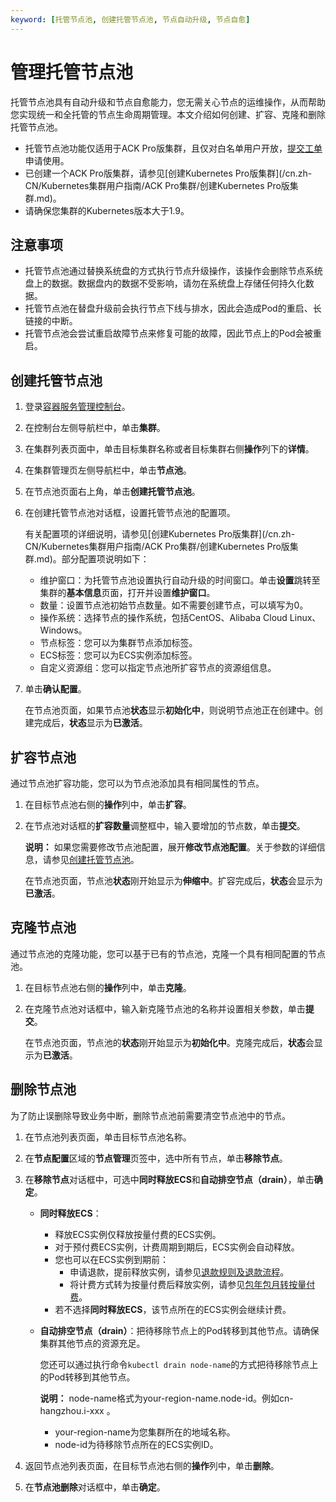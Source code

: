 ```yaml
---
keyword: [托管节点池, 创建托管节点池, 节点自动升级, 节点自愈]
---
```


# 管理托管节点池

托管节点池具有自动升级和节点自愈能力，您无需关心节点的运维操作，从而帮助您实现统一和全托管的节点生命周期管理。本文介绍如何创建、扩容、克隆和删除托管节点池。

-   托管节点池功能仅适用于ACK Pro版集群，且仅对白名单用户开放，[提交工单](https://selfservice.console.aliyun.com/ticket/createIndex)申请使用。
-   已创建一个ACK Pro版集群，请参见[创建Kubernetes Pro版集群](/cn.zh-CN/Kubernetes集群用户指南/ACK Pro集群/创建Kubernetes Pro版集群.md)。
-   请确保您集群的Kubernetes版本大于1.9。

## 注意事项

-   托管节点池通过替换系统盘的方式执行节点升级操作，该操作会删除节点系统盘上的数据。数据盘内的数据不受影响，请勿在系统盘上存储任何持久化数据。
-   托管节点池在替盘升级前会执行节点下线与排水，因此会造成Pod的重启、长链接的中断。
-   托管节点池会尝试重启故障节点来修复可能的故障，因此节点上的Pod会被重启。

## 创建托管节点池

1.  登录[容器服务管理控制台](https://cs.console.aliyun.com)。

2.  在控制台左侧导航栏中，单击**集群**。

3.  在集群列表页面中，单击目标集群名称或者目标集群右侧**操作**列下的**详情**。

4.  在集群管理页左侧导航栏中，单击**节点池**。

5.  在节点池页面右上角，单击**创建托管节点池**。

6.  在创建托管节点池对话框，设置托管节点池的配置项。

    有关配置项的详细说明，请参见[创建Kubernetes Pro版集群](/cn.zh-CN/Kubernetes集群用户指南/ACK Pro集群/创建Kubernetes Pro版集群.md)。部分配置项说明如下：

    -   维护窗口：为托管节点池设置执行自动升级的时间窗口。单击**设置**跳转至集群的**基本信息**页面，打开并设置**维护窗口**。
    -   数量：设置节点池初始节点数量。如不需要创建节点，可以填写为0。
    -   操作系统：选择节点的操作系统，包括CentOS、Alibaba Cloud Linux、Windows。
    -   节点标签：您可以为集群节点添加标签。
    -   ECS标签：您可以为ECS实例添加标签。
    -   自定义资源组：您可以指定节点池所扩容节点的资源组信息。
7.  单击**确认配置**。

    在节点池页面，如果节点池**状态**显示**初始化中**，则说明节点池正在创建中。创建完成后，**状态**显示为**已激活**。


## 扩容节点池

通过节点池扩容功能，您可以为节点池添加具有相同属性的节点。

1.  在目标节点池右侧的**操作**列中，单击**扩容**。

2.  在节点池对话框的**扩容数量**调整框中，输入要增加的节点数，单击**提交**。

    **说明：** 如果您需要修改节点池配置，展开**修改节点池配置**。关于参数的详细信息，请参见[创建托管节点池](#section_s0g_nbe_bai)。

    在节点池页面，节点池**状态**刚开始显示为**伸缩中**。扩容完成后，**状态**会显示为**已激活**。


## 克隆节点池

通过节点池的克隆功能，您可以基于已有的节点池，克隆一个具有相同配置的节点池。

1.  在目标节点池右侧的**操作**列中，单击**克隆**。

2.  在克隆节点池对话框中，输入新克隆节点池的名称并设置相关参数，单击**提交**。

    在节点池页面，节点池的**状态**刚开始显示为**初始化中**。克隆完成后，**状态**会显示为**已激活**。


## 删除节点池

为了防止误删除导致业务中断，删除节点池前需要清空节点池中的节点。

1.  在节点池列表页面，单击目标节点池名称。

2.  在**节点配置**区域的**节点管理**页签中，选中所有节点，单击**移除节点**。

3.  在**移除节点**对话框中，可选中**同时释放ECS**和**自动排空节点（drain）**，单击**确定**。

    -   **同时释放ECS**：
        -   释放ECS实例仅释放按量付费的ECS实例。
        -   对于预付费ECS实例，计费周期到期后，ECS实例会自动释放。
        -   您也可以在ECS实例到期前：
            -   申请退款，提前释放实例，请参见[退款规则及退款流程](https://help.aliyun.com/knowledge_detail/37096.html)。
            -   将计费方式转为按量付费后释放实例，请参见[包年包月转按量付费](/cn.zh-CN/产品定价/转换计费方式/包年包月转按量付费.md)。
        -   若不选择**同时释放ECS**，该节点所在的ECS实例会继续计费。
    -   **自动排空节点（drain）**：把待移除节点上的Pod转移到其他节点。请确保集群其他节点的资源充足。

        您还可以通过执行命令`kubectl drain node-name`的方式把待移除节点上的Pod转移到其他节点。

        **说明：** node-name格式为your-region-name.node-id。例如cn-hangzhou.i-xxx 。

        -   your-region-name为您集群所在的地域名称。
        -   node-id为待移除节点所在的ECS实例ID。
4.  返回节点池列表页面，在目标节点池右侧的**操作**列中，单击**删除**。

5.  在**节点池删除**对话框中，单击**确定**。


